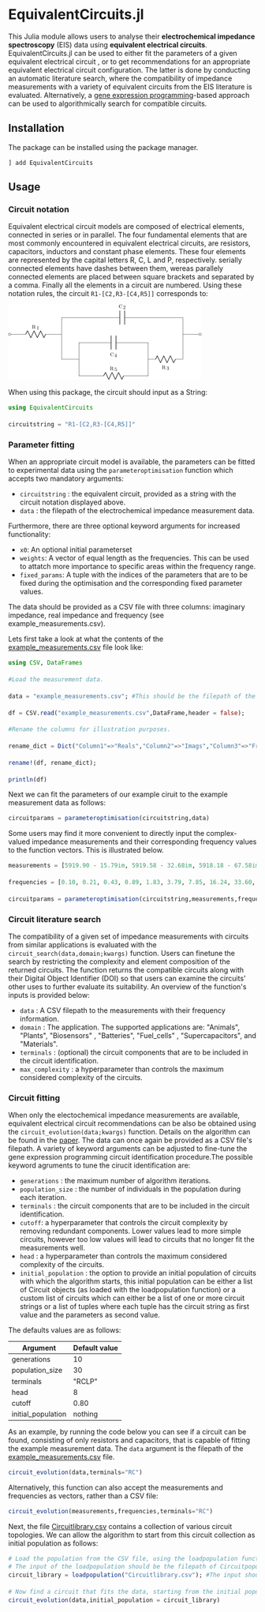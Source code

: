 
# EquivalentCircuits.jl

This Julia module allows users to analyse their **electrochemical impedance spectroscopy** (EIS) data using **equivalent electrical circuits**. EquivalentCircuits.jl can be used to either fit the parameters of a given equivalent electrical circuit , or to get recommendations for an appropriate equivalent electrical circuit configuration. The latter is done by conducting an automatic literature search, where the compatibility of impedance measurements with a variety of equivalent circuits from the EIS literature is evaluated. Alternatively, a [gene expression programming](https://en.wikipedia.org/wiki/Gene_expression_programming)-based approach can be used to algorithmically search for compatible circuits.

## Installation
The package can be installed using the package manager.
```julialang
] add EquivalentCircuits
```

## Usage
### Circuit notation
Equivalent electrical circuit models are composed of electrical elements, connected in series or in parallel. The four fundamental elements that are most commonly encountered in equivalent electrical circuits, are resistors, capacitors, inductors and constant phase elements. These four elements are represented by the capital letters R, C, L and P, respectively. serially connected elements have dashes between them, wereas parallely connected elements are placed between square brackets and separated by a comma. Finally all the elements in a circuit are numbered. Using these notation rules, the circuit `R1-[C2,R3-[C4,R5]]` corresponds to:

![](example_circuit.png)

When using this package, the circuit should input as a String:  
```julia
using EquivalentCircuits

circuitstring = "R1-[C2,R3-[C4,R5]]"
```

### Parameter fitting
When an appropriate circuit model is available, the parameters can be fitted to experimental data using the `parameteroptimisation` function which accepts two mandatory arguments:
- `circuitstring` : the equivalent circuit, provided as a string with the circuit notation displayed above.
- `data` : the filepath of the electrochemical impedance measurement data.
  
Furthermore, there are three optional keyword arguments for increased functionality:
- `x0`: An optional initial parameterset
- `weights`: A vector of equal length as the frequencies. This can be used to attatch more importance to specific areas within the frequency range.
- `fixed_params`: A tuple with the indices of the parameters that are to be fixed during the optimisation and the corresponding fixed parameter values.

The data should be provided as a CSV file with three columns: imaginary impedance, real impedance and frequency (see example_measurements.csv).

Lets first take a look at what the çontents of the [example_measurements.csv](https://github.com/MaximeVH/EquivalentCircuits.jl/blob/master/example_measurements.csv) file look like:

```julia
using CSV, DataFrames

#Load the measurement data.

data = "example_measurements.csv"; #This should be the filepath of the example_measurements.csv file.

df = CSV.read("example_measurements.csv",DataFrame,header = false);

#Rename the columns for illustration purposes.

rename_dict = Dict("Column1"=>"Reals","Column2"=>"Imags","Column3"=>"Frequencies");

rename!(df, rename_dict);

println(df)

```

Next we can fit the parameters of our example ciruit to the example measurement data as follows:
```julia
circuitparams = parameteroptimisation(circuitstring,data)
```
Some users may find it more convenient to directly input the complex-valued impedance measurements and their corresponding frequency values to the function vectors. This is illustrated below.

```julia
measurements = [5919.90 - 15.79im, 5919.58 - 32.68im, 5918.18 - 67.58im, 5912.24 - 139.49im, 5887.12 - 285.74im, 5785.04 - 566.88im, 5428.94 - 997.19im, 4640.21 - 1257.83im, 3871.84 - 978.97im, 3537.68 - 564.96im, 3442.94 - 315.40im, 3418.14 - 219.69im, 3405.51 - 242.57im, 3373.90 - 396.07im, 3249.67 - 742.03im, 2808.42 - 1305.92im, 1779.41 - 1698.97im, 701.96 - 1361.47im, 208.29 - 777.65im, 65.93 - 392.51im]

frequencies = [0.10, 0.21, 0.43, 0.89, 1.83, 3.79, 7.85, 16.24, 33.60, 69.52, 143.84, 297.64, 615.85, 1274.27, 2636.65, 5455.59, 11288.38, 23357.21, 48329.30, 100000.00]

circuitparams = parameteroptimisation(circuitstring,measurements,frequencies)
```
### Circuit literature search
The compatibility of a given set of impedance measurements with circuits from similar applications is evaluated with the `circuit_search(data,domain;kwargs)` function.  Users can finetune the search by restricting the complexity and element composition of the returned circuits. The function returns the compatible circuits along with their Digital Object Identifier (DOI) so that users can examine the circuits' other uses to further evaluate its suitability. An overview of the function's inputs is provided below:

- `data` : A CSV filepath to the measurements with their frequency information.
- `domain` : The application. The supported applications are:  "Animals",  "Plants",  "Biosensors" , "Batteries", "Fuel_cells" , "Supercapacitors",  and  "Materials".
- `terminals`  : (optional) the circuit components that are to be included in the circuit identification.
- `max_complexity`  : a hyperparameter than controls the maximum considered complexity of the circuits.

### Circuit fitting
When only the electochemical impedance measurements are available, equivalent electrical circuit recommendations can be also be obtained using the `circuit_evolution(data;kwargs)` function. Details on the algorithm can be found in the [paper](https://ieeexplore.ieee.org/document/9539171). The data can once again be provided as a CSV file's filepath. A variety of keyword arguments can be adjusted to fine-tune the gene expression programming circuit identification procedure.The possible keyword agruments to tune the cirucit identification are:

- `generations` : the maximum number of algorithm iterations.
- `population_size` : the number of individuals in the population during each iteration.
- `terminals` : the circuit components that are to be included in the circuit identification.
- `cutoff`: a hyperparameter that controls the circuit complexity by removing redundant components. Lower values lead to more simple circuits, however too low values will lead to circuits that no longer fit the measurements well.
- `head` : a hyperparameter than controls the maximum considered complexity of the circuits.
- `initial_population` : the option to provide an initial population of circuits with which the algorithm starts, this initial population can be either a list of Circuit objects (as loaded with the loadpopulation function) or a custom list of circuits which can either be a list of one or more circuit strings or a list of tuples where each tuple has the circuit string as first value and the parameters as second value.

The defaults values are as follows:


| Argument      | Default value |
| ----------- | ----------- |
| generations      | 10       |
| population_size   | 30        |
| terminals   | "RCLP"        |
| head   | 8        |
| cutoff  | 0.80     |
| initial_population  | nothing      |

As an example, by running the code below you can see if a circuit can be found, consisting of only resistors and capacitors, that is capable of fitting the example measurement data. The `data` argument is the filepath of the [example_measurements.csv](https://github.com/MaximeVH/EquivalentCircuits.jl/blob/master/example_measurements.csv) file.

```julia
circuit_evolution(data,terminals="RC")
```
Alternatively, this function can also accept the measurements and frequencies as vectors, rather than a CSV file:

```julia
circuit_evolution(measurements,frequencies,terminals="RC")
```

Next, the file [Circuitlibrary.csv](https://github.com/MaximeVH/EquivalentCircuits.jl/blob/master/Circuitlibrary.csv) contains a collection of various circuit topologies. We can allow the algorithm to start from this circuit collection as initial population as follows:

```julia
# Load the population from the CSV file, using the loadpopulation function.
# The input of the loadpopulation should be the filepath of Circuitpopulation.csv.
circuit_library = loadpopulation("Circuitlibrary.csv"); #The input should be the filepath of the Circuitlibrary.csv file.

# Now find a circuit that fits the data, starting from the initial population of circuits
circuit_evolution(data,initial_population = circuit_library)

```
